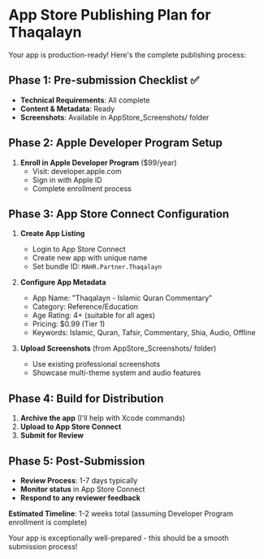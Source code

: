 # App Store Publishing Plan for Thaqalayn

Your app is production-ready! Here's the complete publishing process:

## Phase 1: Pre-submission Checklist ✅
- **Technical Requirements**: All complete
- **Content & Metadata**: Ready
- **Screenshots**: Available in AppStore_Screenshots/ folder

## Phase 2: Apple Developer Program Setup
1. **Enroll in Apple Developer Program** ($99/year)
   - Visit: developer.apple.com
   - Sign in with Apple ID
   - Complete enrollment process

## Phase 3: App Store Connect Configuration
1. **Create App Listing**
   - Login to App Store Connect
   - Create new app with unique name
   - Set bundle ID: `MAHR.Partner.Thaqalayn`

2. **Configure App Metadata**
   - App Name: "Thaqalayn - Islamic Quran Commentary"
   - Category: Reference/Education
   - Age Rating: 4+ (suitable for all ages)
   - Pricing: $0.99 (Tier 1)
   - Keywords: Islamic, Quran, Tafsir, Commentary, Shia, Audio, Offline

3. **Upload Screenshots** (from AppStore_Screenshots/ folder)
   - Use existing professional screenshots
   - Showcase multi-theme system and audio features

## Phase 4: Build for Distribution
1. **Archive the app** (I'll help with Xcode commands)
2. **Upload to App Store Connect**
3. **Submit for Review**

## Phase 5: Post-Submission
- **Review Process**: 1-7 days typically
- **Monitor status** in App Store Connect
- **Respond to any reviewer feedback**

**Estimated Timeline**: 1-2 weeks total (assuming Developer Program enrollment is complete)

Your app is exceptionally well-prepared - this should be a smooth submission process!